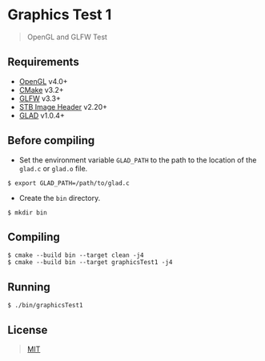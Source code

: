 # Graphics Test 1

> OpenGL and GLFW Test

## Requirements

* [OpenGL](https://www.opengl.org/) v4.0+
* [CMake](https://cmake.org/download/) v3.2+
* [GLFW](https://www.glfw.org/) v3.3+
* [STB Image Header](https://github.com/nothings/stb/blob/master/stb_image.h) v2.20+
* [GLAD](https://glad.dav1d.de/#language=c&specification=gl&api=gl%3D4.0&api=gles1%3Dnone&api=gles2%3Dnone&api=glsc2%3Dnone&profile=core&localfiles=on)
  v1.0.4+

## Before compiling

* Set the environment variable `GLAD_PATH` to the path to the location of the `glad.c` or `glad.o` file.

```shell
$ export GLAD_PATH=/path/to/glad.c
```

* Create the `bin` directory.

```shell
$ mkdir bin
```

## Compiling

```shell
$ cmake --build bin --target clean -j4
$ cmake --build bin --target graphicsTest1 -j4
```

## Running

```shell
$ ./bin/graphicsTest1
```

## License

> [MIT](https://opensource.org/licenses/MIT)
